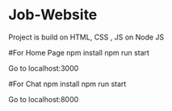 # Job-Website
Project is build on HTML, CSS , JS on Node JS

#For Home Page
npm install
npm run start

Go to localhost:3000

#For Chat 
npm install
npm run start

Go to localhost:8000
